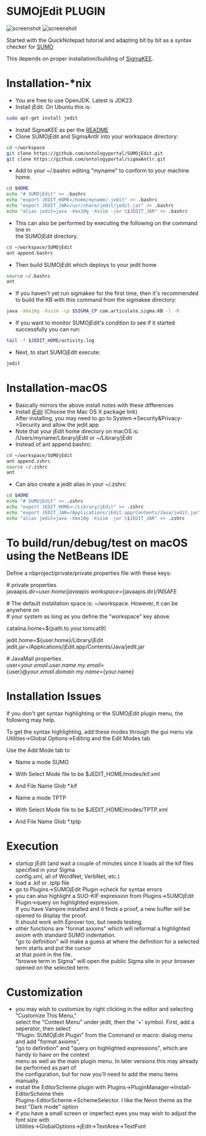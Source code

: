 # SUMOjEdit PLUGIN

![screenshot](https://github.com/ontologyportal/SUMOjEdit/raw/master/screenshot.jpeg)
![screenshot](https://github.com/ontologyportal/SUMOjEdit/raw/master/screenshot-tp.jpeg)

Started with the QuickNotepad tutorial and adapting bit by bit as a syntax checker for [SUMO](https://www.ontologyportal.org)

This depends on proper installation/building of [SigmaKEE](https://github.com/ontologyportal/sigmakee).

Installation-*nix
=============================
- You are free to use OpenJDK. Latest is JDK23
- Install jEdit.  On Ubuntu this is:
```sh
sudo apt-get install jedit
```
- Install SigmaKEE as per the [README](https://github.com/ontologyportal/sigmakee/blob/master/README.md)
- Clone SUMOjEdit and SigmaAntlr into your workspace directory:
```sh
cd ~/workspace
git clone https://github.com/ontologyportal/SUMOjEdit.git
git clone https://github.com/ontologyportal/sigmaAntlr.git
```
- Add to your ~/.bashrc editing "myname" to conform to your machine home.
```sh
cd $HOME
echo "# SUMOjEdit" >> .bashrc
echo "export JEDIT_HOME=/home/myname/.jedit" >> .bashrc
echo "export JEDIT_JAR=/usr/share/jedit/jedit.jar" >> .bashrc
echo "alias jedit=java -Xmx10g -Xss1m -jar \$JEDIT_JAR" >> .bashrc
```
- This can also be performed by executing the following on the command line in\
  the SUMOjEdit directory.
```sh
cd ~/workspace/SUMOjEdit
ant append.bashrc
```
- Then build SUMOjEdit which deploys to your jedit home
```sh
source ~/.bashrc
ant
```
- If you haven't yet run sigmakee for the first time, then it's recommended\
  to build the KB with this command from the sigmakee directory:
```sh
java -Xmx10g -Xss1m -cp $SIGMA_CP com.articulate.sigma.KB -l -R
```
- If you want to monitor SUMOjEdit's condition to see if it started\
  successfully you can run:
```sh
tail -f $JEDIT_HOME/activity.log
```
- Next, to start SUMOjEdit execute:
```sh
jedit
```

Installation-macOS
=============================
- Basically mirrors the above install notes with these differences
- Install [jEdit](http://jedit.org/index.php?page=download&platform=mac)
  (Choose the Mac OS X package link)\
  After installing, you may need to go to System->Security&Privacy->Security and allow the jedit app
- Note that your jEdit home directory on macOS is: /Users/myname/Library/jEdit or ~/Library/jEdit
- Instead of ant append.bashrc:
```sh
cd ~/workspace/SUMOjEdit
ant append.zshrc
source ~/.zshrc
ant
```
- Can also create a jedit alias in your ~/.zshrc
```sh
cd $HOME
echo "# SUMOjEdit" >> .zshrc
echo "export JEDIT_HOME=~/Library/jEdit" >> .zshrc
echo "export JEDIT_JAR=/Applications/jEdit.app/Contents/Java/jedit.jar" >> .zshrc
echo "alias jedit=java -Xmx10g -Xss1m -jar \$JEDIT_JAR" >> .zshrc
```

To build/run/debug/test on macOS using the NetBeans IDE
=======================================================
Define a nbproject/private/private.properties file with these keys:

\# private properties\
javaapis.dir=${user.home}/javaapis\
workspace=${javaapis.dir}/INSAFE

\# The default installation space is: ~/workspace. However, it can be anywhere on\
\# your system as long as you define the "workspace" key above.

catalina.home=${path.to.your.tomcat9}

jedit.home=${user.home}/Library/jEdit\
jedit.jar=/Applications/jEdit.app/Contents/Java/jedit.jar

\# JavaMail properties\
user=${your.email.user.name}\
my.email=${user}@${your.email.domain}\
my.name=${your.name}


Installation Issues
=============================
If you don't get syntax highlighting or the SUMOjEdit plugin menu, the following
may help.

To get the syntax highlighting, add these modes through the gui menu via \
Utilities->Global Options->Editing and the Edit Modes tab

Use the Add Mode tab to

- Name a mode SUMO
- With Select Mode file to be $JEDIT_HOME/modes/kif.xml
- And File Name Glob *.kif

- Name a mode TPTP
- With Select Mode file to be $JEDIT_HOME/modes/TPTP.xml
- And File Name Glob *.tptp

Execution
=============================
- startup jEdit (and wait a couple of minutes since it loads all the kif files specified in your Sigma \
  config.xml, all of WordNet, VerbNet, etc.)
- load a .kif or .tptp file
- go to Plugins->SUMOjEdit Plugin->check for syntax errors
- you can also highlight a SUO-KIF expression from Plugins->SUMOjEdit Plugin->query on highlighted expression.\
  If you have Vampire installed and it finds a proof, a new buffer will be opened to display the proof.\
  It should work with Eprover too, but needs testing.
- other functions are "format axioms" which will reformat a highlighted axiom with standard SUMO indentation.\
  "go to definition" will make a guess at where the definition for a selected term starts and put the cursor \
  at that point in the file.\
  "browse term in Sigma" will open the public Sigma site in your browser opened on the selected term.

Customization
=============================
- you may wish to customize by right clicking in the editor and selecting "Customize This Menu,"\
select the "Context Menu" under jedit, then the '+' symbol. First, add a seperator, then select\
"Plugin: SUMOjEdit Plugin" from the Command or macro: dialog menu and add "format axioms",\
"go to definition" and "query on highlighted expressions", which are handy to have on the context\
menu as well as the main plugin menu. In later versions this may already be performed as part of\
the configuration, but for now you'll need to add the menu items manually.
- install the EditorScheme plugin with Plugins->PluginManager->Install-EditorScheme then\
Plugins-EditorScheme->SchemeSelector. I like the Neon theme as the best "Dark mode" option
- if you have a small screen or imperfect eyes you may wish to adjust the font size with\
Utilities->GlobalOptions->jEdit->TextArea->TextFont

